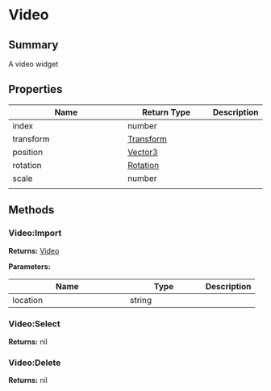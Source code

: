 
# Video

## Summary

A video widget


## Properties

<table>
<thead><tr><th width="225">Name</th><th width="160">Return Type</th><th>Description</th></tr></thead>
<tbody>
<tr><td>index</td><td>number</td><td></td></tr>
<tr><td>transform</td><td><a href="transform.md">Transform</a></td><td></td></tr>
<tr><td>position</td><td><a href="vector3.md">Vector3</a></td><td></td></tr>
<tr><td>rotation</td><td><a href="rotation.md">Rotation</a></td><td></td></tr>
<tr><td>scale</td><td>number</td><td></td></tr>
<tr><td></td><td></td><td></td></tr></tbody></table>




## Methods


### Video:Import



**Returns:** <a href="video.md">Video</a>


**Parameters:**

<table data-full-width="false">
<thead><tr><th width="217">Name</th><th width="134">Type</th><th>Description</th></tr></thead>
<tbody><tr><td>location</td><td>string</td><td></td></tr></tbody></table>






### Video:Select



**Returns:** nil






### Video:Delete



**Returns:** nil






